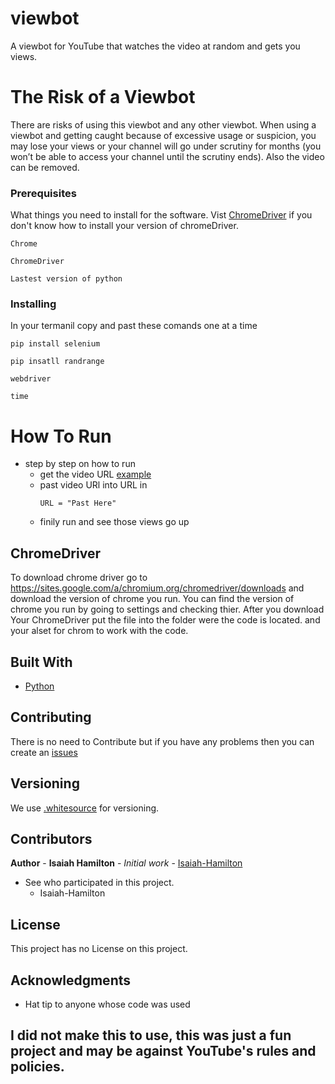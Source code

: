 # viewbot
A viewbot for YouTube that watches the video at random and gets you views.


# The Risk of a Viewbot
There are risks of using this viewbot and any other viewbot. When using a viewbot and getting caught because of excessive usage or suspicion, you may lose your views or your channel will go under scrutiny for months (you won’t be able to access your channel until the scrutiny ends). Also the video can be removed.

### Prerequisites

What things you need to install for the software. Vist [ChromeDriver](##ChromDriver) if you don't know how to install your version of chromeDriver.

```
Chrome
```

```
ChromeDriver
```

```
Lastest version of python
```

### Installing

In your termanil copy and past these comands one at a time


```
pip install selenium
```

```
pip insatll randrange
```

```
webdriver
```

```
time
```

# How To Run                 

- step by step on how to run
   - get the video URL [example](https://www.youtube.com/watch?v=dQw4w9WgXcQ)
   - past video URl into URL in
      ```
      URL = "Past Here"
      ```
   - finily run and see those views go up

## ChromeDriver

To download chrome driver go to https://sites.google.com/a/chromium.org/chromedriver/downloads and download the version of chrome you run. You can find the version of chrome you run by going to settings and checking thier. After you download Your ChromeDriver put the file into the folder were the code is located. and your alset for chrom to work with the code.

## Built With

* [Python](https://www.python.org/)

## Contributing

There is no need to Contribute but if you have any problems then you can create an [issues](https://github.com/Isaiah-Hamilton/viewbot/issues)

## Versioning

We use [.whitesource](https://github.com/Isaiah-Hamilton/viewbot/blob/main/.whitesource) for versioning.

## Contributors

**Author** - **Isaiah Hamilton** - *Initial work* - [Isaiah-Hamilton](https://github.com/Isaiah-Hamilton)

- See who participated in this project.
  - Isaiah-Hamilton

## License

This project has no License on this project.

## Acknowledgments

* Hat tip to anyone whose code was used

## I did not make this to use, this was just a fun project and may be against YouTube's rules and policies.


